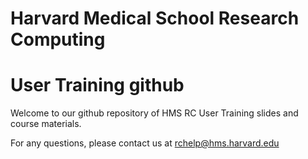 # Harvard Medical School Research Computing 
# User Training github

Welcome to our github repository of HMS RC User Training slides and course materials.  

For any questions, please contact us at [rchelp@hms.harvard.edu](mailto:rchelp@hms.harvard.edu)
